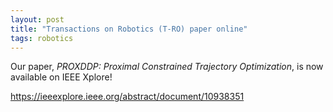 ```yaml
---
layout: post
title: "Transactions on Robotics (T-RO) paper online"
tags: robotics
---
```


Our paper, _PROXDDP: Proximal Constrained Trajectory Optimization_, is now available on IEEE Xplore!

<https://ieeexplore.ieee.org/abstract/document/10938351>

